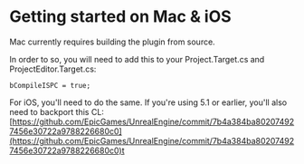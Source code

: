 # Getting started on Mac & iOS

Mac currently requires building the plugin from source.

In order to so, you will need to add this to your Project.Target.cs and ProjectEditor.Target.cs:

```
bCompileISPC = true;
```



For iOS, you'll need to do the same. If you're using 5.1 or earlier, you'll also need to backport this CL: [https://github.com/EpicGames/UnrealEngine/commit/7b4a384ba802074927456e30722a9788226680c0](https://github.com/EpicGames/UnrealEngine/commit/7b4a384ba802074927456e30722a9788226680c0)t
